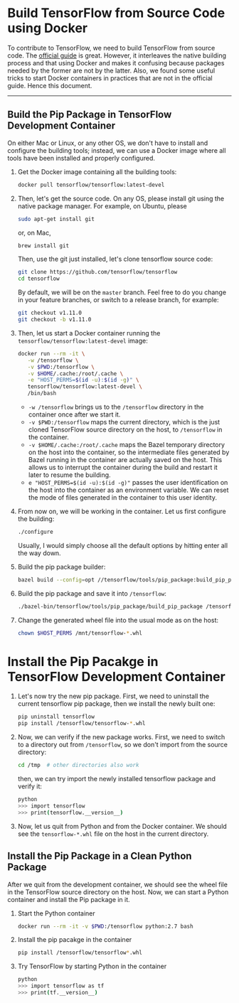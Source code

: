 # Build TensorFlow from Source Code using Docker

To contribute to TensorFlow, we need to build TensorFlow from source code.  The [official guide](https://www.tensorflow.org/install/source) is great. However, it interleaves the native building process and that using Docker and makes it confusing because packages needed by the former are not by the latter.  Also, we found some useful tricks to start Docker containers in practices that are not in the official guide.  Hence this document.

----

## Build the Pip Package in TensorFlow Development Container

On either Mac or Linux, or any other OS, we don't have to install and configure the building tools; instead, we can use a Docker image where all tools have been installed and properly configured.

1. Get the Docker image containing all the building tools:

   ```bash
   docker pull tensorflow/tensorflow:latest-devel
   ```

1. Then, let's get the source code. On any OS, please install git using the native package manager. For example, on Ubuntu, please

   ```bash
   sudo apt-get install git
   ```

   or, on Mac,

   ```bash
   brew install git
   ```

   Then, use the git just installed, let's clone tensorflow source code:

   ```bash
   git clone https://github.com/tensorflow/tensorflow
   cd tensorflow
   ```

   By default, we will be on the `master` branch.  Feel free to do you change in your feature branches, or switch to a release branch, for example:

   ```bash
   git checkout v1.11.0
   git checkout -b v1.11.0
   ```

1. Then, let us start a Docker container running the `tensorflow/tensorflow:latest-devel` image:

   ```bash
   docker run --rm -it \
      -w /tensorflow \
      -v $PWD:/tensorflow \
      -v $HOME/.cache:/root/.cache \
      -e "HOST_PERMS=$(id -u):$(id -g)" \
      tensorflow/tensorflow:latest-devel \
      /bin/bash
   ```

   - `-w /tensorflow` brings us to the `/tensorflow` directory in the container once after we start it.
   - `-v $PWD:/tensorflow` maps the current directory, which is the just cloned TensorFlow source directory on the host, to `/tensorflow` in the container.
   - `-v $HOME/.cache:/root/.cache` maps the Bazel temporary directory on the host into the container, so the intermediate files generated by Bazel running in the container are actually saved on the host.  This allows us to interrupt the container during the build and restart it later to resume the building.
   - `e "HOST_PERMS=$(id -u):$(id -g)"` passes the user identification on the host into the container as an environment variable.  We can reset the mode of files generated in the container to this user identity.


1. From now on, we will be working in the container.  Let us first configure the building:

   ```bash
   ./configure
   ```

   Usually, I would simply choose all the default options by hitting enter all the way down.

1. Build the pip package builder:

   ```bash
   bazel build --config=opt //tensorflow/tools/pip_package:build_pip_package
   ```

1. Build the pip package and save it into `/tensorflow`:

   ```bash
   ./bazel-bin/tensorflow/tools/pip_package/build_pip_package /tensorflow
   ```

1. Change the generated wheel file into the usual mode as on the host:

   ```bash
   chown $HOST_PERMS /mnt/tensorflow-*.whl
   ```

# Install the Pip Pacakge in TensorFlow Development Container

1. Let's now try the new pip package. First, we need to uninstall the current tensorflow pip package, then we install the newly built one:

   ```bash
   pip uninstall tensorflow
   pip install /tensorflow/tensorflow-*.whl
   ```

1. Now, we can verify if the new package works.  First, we need to switch to a directory out from `/tensorflow`, so we don't import from the source directory:

   ```bash
   cd /tmp  # other directories also work
   ```

   then, we can try import the newly installed tensorflow package and verify it:

   ```bash
   python
   >>> import tensorflow
   >>> print(tensorflow.__version__)
   ```

1. Now, let us quit from Python and from the Docker container.  We should see the `tensorflow-*.whl` file on the host in the current directory.


## Install the Pip Package in a Clean Python Package

After we quit from the development container, we should see the wheel file in the TensorFlow source directory on the host.  Now, we can start a Python container and install the Pip package in it.

1. Start the Python container

   ```bash
   docker run --rm -it -v $PWD:/tensorflow python:2.7 bash
   ```
   
1. Install the pip pacakge in the container

   ```bash
   pip install /tensorflow/tensorflow*.whl
   ```
   
1. Try TensorFlow by starting Python in the container

   ```bash
   python
   >>> import tensorflow as tf
   >>> print(tf.__version__)
   ```
